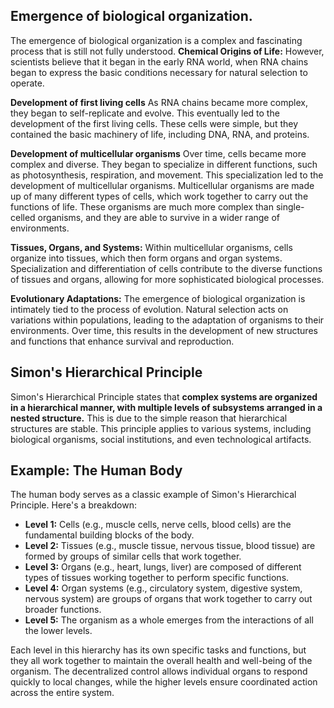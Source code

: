 ## Emergence of biological organization.

The emergence of biological organization is a complex and fascinating process that is still not fully understood. 
**Chemical Origins of Life:**
However, scientists believe that it began in the early RNA world, when RNA chains began to express the basic conditions necessary for natural selection to operate.

**Development of first living cells**
As RNA chains became more complex, they began to self-replicate and evolve. This eventually led to the development of the first living cells. These cells were simple, but they contained the basic machinery of life, including DNA, RNA, and proteins.

**Development of multicellular organisms**
Over time, cells became more complex and diverse. They began to specialize in different functions, such as photosynthesis, respiration, and movement. This specialization led to the development of multicellular organisms.
Multicellular organisms are made up of many different types of cells, which work together to carry out the functions of life. These organisms are much more complex than single-celled organisms, and they are able to survive in a wider range of environments.

**Tissues, Organs, and Systems:**
Within multicellular organisms, cells organize into tissues, which then form organs and organ systems. Specialization and differentiation of cells contribute to the diverse functions of tissues and organs, allowing for more sophisticated biological processes.

**Evolutionary Adaptations:**
The emergence of biological organization is intimately tied to the process of evolution. Natural selection acts on variations within populations, leading to the adaptation of organisms to their environments. Over time, this results in the development of new structures and functions that enhance survival and reproduction.


## Simon's Hierarchical Principle

Simon's Hierarchical Principle states that **complex systems are organized in a hierarchical manner, with multiple levels of subsystems arranged in a nested structure.** This is  due to the simple reason that hierarchical structures are stable. This principle applies to various systems, including biological organisms, social institutions, and even technological artifacts. 

## Example: The Human Body

The human body serves as a classic example of Simon's Hierarchical Principle. Here's a breakdown:

- **Level 1:** Cells (e.g., muscle cells, nerve cells, blood cells) are the fundamental building blocks of the body.
- **Level 2:** Tissues (e.g., muscle tissue, nervous tissue, blood tissue) are formed by groups of similar cells that work together.
- **Level 3:** Organs (e.g., heart, lungs, liver) are composed of different types of tissues working together to perform specific functions.
- **Level 4:** Organ systems (e.g., circulatory system, digestive system, nervous system) are groups of organs that work together to carry out broader functions.
- **Level 5:** The organism as a whole emerges from the interactions of all the lower levels.

Each level in this hierarchy has its own specific tasks and functions, but they all work together to maintain the overall health and well-being of the organism. The decentralized control allows individual organs to respond quickly to local changes, while the higher levels ensure coordinated action across the entire system.


